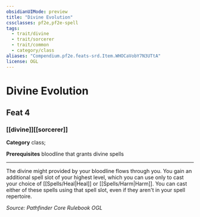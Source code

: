 ```yaml
---
obsidianUIMode: preview
title: "Divine Evolution"
cssclasses: pf2e,pf2e-spell
tags:
  - trait/divine
  - trait/sorcerer
  - trait/common
  - category/class
aliases: "Compendium.pf2e.feats-srd.Item.WHOCaVobY7N3UTtA"
license: OGL
---
```

# Divine Evolution
## Feat 4
### [[divine]][[sorcerer]]

**Category** class; 



**Prerequisites** bloodline that grants divine spells
* * *
The divine might provided by your bloodline flows through you. You gain an additional spell slot of your highest level, which you can use only to cast your choice of [[Spells/Heal|Heal]] or [[Spells/Harm|Harm]]. You can cast either of these spells using that spell slot, even if they aren't in your spell repertoire.

*Source: Pathfinder Core Rulebook*
*OGL*